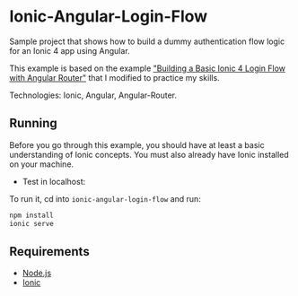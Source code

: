 # Ionic-Angular-Login-Flow

Sample project that shows how to build a dummy authentication flow logic for an Ionic 4 app using Angular.

This example is based on the example ["Building a Basic Ionic 4 Login Flow with Angular Router"](https://devdactic.com/ionic-4-login-angular/) that I modified to practice my skills. 

Technologies: Ionic, Angular, Angular-Router.

## Running

Before you go through this example, you should have at least a basic understanding of Ionic concepts. You must also already have Ionic installed on your machine.

* Test in localhost:

To run it, cd into `ionic-angular-login-flow` and run:

```bash
npm install
ionic serve
```

## Requirements

* [Node.js](http://nodejs.org/)
* [Ionic](https://ionicframework.com/getting-started#cli)
